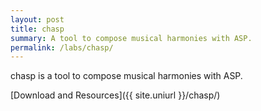 ```yaml
---
layout: post
title: chasp
summary: A tool to compose musical harmonies with ASP.
permalink: /labs/chasp/
---
```

chasp is a tool to compose musical harmonies with ASP.

[Download and Resources]({{ site.uniurl }}/chasp/)
